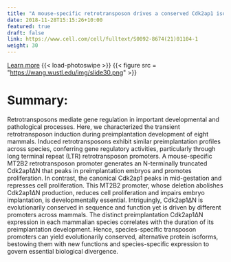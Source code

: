 ```yaml
---
title: "A mouse-specific retrotransposon drives a conserved Cdk2ap1 isoform essential for development"
date: 2018-11-28T15:15:26+10:00
featured: true
draft: false
link: https://www.cell.com/cell/fulltext/S0092-8674(21)01104-1
weight: 30
---
```


[Learn more](https://www.cell.com/cell/fulltext/S0092-8674(21)01104-1)
{{< load-photoswipe >}}
{{< figure src = "https://wang.wustl.edu/img/slide30.png" >}}

# Summary:

Retrotransposons mediate gene regulation in important developmental and pathological processes. Here, we characterized the transient retrotransposon induction during preimplantation development of eight mammals. Induced retrotransposons exhibit similar preimplantation profiles across species, conferring gene regulatory activities, particularly through long terminal repeat (LTR) retrotransposon promoters. A mouse-specific MT2B2 retrotransposon promoter generates an N-terminally truncated Cdk2ap1ΔN that peaks in preimplantation embryos and promotes proliferation. In contrast, the canonical Cdk2ap1 peaks in mid-gestation and represses cell proliferation. This MT2B2 promoter, whose deletion abolishes Cdk2ap1ΔN production, reduces cell proliferation and impairs embryo implantation, is developmentally essential. Intriguingly, Cdk2ap1ΔN is evolutionarily conserved in sequence and function yet is driven by different promoters across mammals. The distinct preimplantation Cdk2ap1ΔN expression in each mammalian species correlates with the duration of its preimplantation development. Hence, species-specific transposon promoters can yield evolutionarily conserved, alternative protein isoforms, bestowing them with new functions and species-specific expression to govern essential biological divergence.

